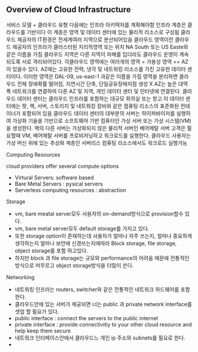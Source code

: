 ## Overview of Cloud Infrastructure

서비스 모델 +  클라우드 유형 다음에는 인프라 아키텍처를 계획해야함
인프라 계층은 클라우드를 기반이다
이 계층은 영역 및 데이터 센터에 있는 물리적 리소스로 구성됨
클라우드 제공자의 IT환경은 전세계여러 지역으로 분산되어있음
클라우드 영역이란 클라우드 제공자의 인프라가 클러스터된 지리적영역 또는 위치 NA South 또는 US Easte와 같은 이름을 가짐
클라우드 지역은 다른 지역이 피해를 입더라도 클라우드 운영이 계속 되도록 서로 격리되어있다.
각클라우드 영역에는 여러개의 영역  = 가용성 영역  == AZ 이 있을수 있다.
AZ에는 고유한 전력, 냉각 및 네트워킹 리소스를 가진 고유한 데이터 센터이다.
이러한 영역은 DAL-09, us-east-1 과같은 이름을 가짐
영역을 분리하면 클라우드 전체 장애확률 떨어짐, 지연시간 단축, 단일공유장애지점 생성 X 
AZ는 높은 대역폭 네트워크를 연결하여 다른 AZ 및 지역, 개인 데이터 센터 및 인터넷에 연결된다.
클라우드 데이터 센터는 클라우드 인프라를 포함하는 대규모 회의실 또는 창고
이 데이터 센터에는 팟, 랙, 서버, 스토리지 및 네트워킹 장비와 같은 컴퓨팅 리소스의 표준화된 컨테이너가 포함되어 있음
클라우드 데이터 센터의 대부분의 서버는 하이퍼바이저를 실행하여 가상화 기술을 기반으로 소프트웨어 기반 컴퓨터인 가상 서버
또는 가상 시스템(VM)을 생성한다.
랙의 다른 서버는 가상화되지 않은 물리적 서버인 베어메탈 서버
고객은 필요할때 VM,  베어메탈 서버를 프로비저닝하고 워크로드를 실행한다.
클라우드 사용자는 가상 머신 위에 있는 추상화 계층인 서버리스 컴퓨팅 리소스에서도 워크로드 실행가능

Computing Resources

cloud providers offer several compute options
- Virtural Servers: software based
- Bare Metal Servers : pysical servers
- Serverless computing resources : abstraction

 Storage
 
 - vm, bare meatal server모두 사용자의 on-demand방식으로 provision할수 있다.
 - vm, bare metal server모두 default storage를 가지고 있다.
 - 또한 storage option이 존재하는데 사용자가 얼마나 자주 쓰는지, 얼마나 중요하게 생각하는지 얼마나 보안에 신경쓰는지에따라 Block storage, file storage, object storage를 포함 하고있다.
 - 하지만 block 과 file storage는 규모와 performance의 어려움 때문에 전통적인 방식으로 머무르고 object storage방식을 더많이 쓴다.

  Networking
  
  - 네트워킹 인프라는 routers, switcher와 같은 전통적인 네트워크 하드웨어를 포함한다.
  - 클라우드안에 있는 서버가 제공되면 너는 public 과 private network interface를 셋업 할 필요가 있다.
  - public interface : connect the servers to the public internet
  - private interface : provide connectivitiy to your other cloud resource and help keep them secure
  - 네트워크 인터페이스안에서 클라우드느 개인 ip 주소와 subnets를 필요로 한다.
  - 

